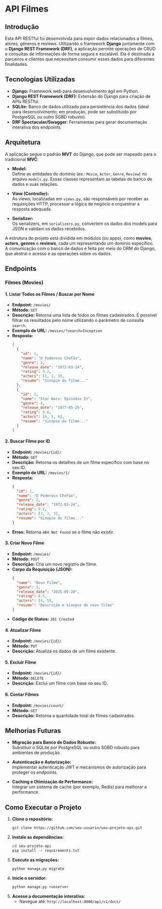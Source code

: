 # API Filmes

## Introdução

Esta API RESTful foi desenvolvida para expor dados relacionados a filmes, atores, gêneros e reviews. Utilizando o framework **Django** juntamente com o **Django REST Framework (DRF)**, a aplicação permite operações de CRUD e consultas de informações de forma segura e escalável. Ela é destinada a parceiros e clientes que necessitam consumir esses dados para diferentes finalidades.

## Tecnologias Utilizadas

- **Django:** Framework web para desenvolvimento ágil em Python.
- **Django REST Framework (DRF):** Extensão do Django para criação de APIs RESTful.
- **SQLite:** Banco de dados utilizado para persistência dos dados (ideal para desenvolvimento; em produção, pode ser substituído por PostgreSQL ou outro SGBD robusto).
- **DRF Spectacular/Swagger:** Ferramentas para gerar documentação interativa dos endpoints.

## Arquitetura

A aplicação segue o padrão **MVT** do Django, que pode ser mapeado para o tradicional **MVC**:

- **Model:**  
  Define as entidades do domínio (ex.: `Movie`, `Actor`, `Genre`, `Review`) no arquivo `models.py`. Essas classes representam as tabelas do banco de dados e suas relações.

- **View (Controller):**  
  As views, localizadas em `views.py`, são responsáveis por receber as requisições HTTP, processar a lógica de negócio e orquestrar a resposta adequada.

- **Serializer:**  
  Os serializers, em `serializers.py`, convertem os dados dos models para JSON e validam os dados recebidos.

A estrutura do projeto está dividida em módulos (ou apps), como **movies**, **actors**, **genres** e **reviews**, cada um representando um domínio específico. A comunicação com o banco de dados é feita por meio do ORM do Django, que abstrai o acesso e as operações sobre os dados.

## Endpoints

### Filmes (Movies)

#### 1. Listar Todos os Filmes / Buscar por Nome
- **Endpoint:** `/movies/`
- **Método:** `GET`
- **Descrição:** Retorna uma lista de todos os filmes cadastrados. É possível filtrar os resultados pelo nome utilizando o parâmetro de consulta `search`.
- **Exemplo de URL:** `/movies/?search=Inception`
- **Resposta:**
  ```json
  [
    {
      "id": 1,
      "name": "O Poderoso Chefão",
      "genre": 2,
      "release_date": "1972-03-24",
      "rating": 9.2,
      "actors": [1, 2, 3],
      "resume": "Sinopse do filme..."
    },
    {
      "id": 2,
      "name": "Star Wars: Episódio IV",
      "genre": 4,
      "release_date": "1977-05-25",
      "rating": 8.6,
      "actors": [4, 5, 6],
      "resume": "Sinopse do filme..."
    }
  ]
  ```

#### 2. Buscar Filme por ID
- **Endpoint:** `/movies/{id}/`
- **Método:** `GET`
- **Descrição:** Retorna os detalhes de um filme específico com base no seu ID.
- **Exemplo de URL:** `/movies/1/`
- **Resposta:**
  ```json
  {
    "id": 1,
    "name": "O Poderoso Chefão",
    "genre": 2,
    "release_date": "1972-03-24",
    "rating": 9.2,
    "actors": [1, 2, 3],
    "resume": "Sinopse do filme..."
  }
  ```
- **Erros:** Retorna `404 Not Found` se o filme não existir.

#### 3. Criar Novo Filme
- **Endpoint:** `/movies/`
- **Método:** `POST`
- **Descrição:** Cria um novo registro de filme.
- **Corpo da Requisição (JSON):**
  ```json
  {
    "name": "Novo Filme",
    "genre": 3,
    "release_date": "2025-05-20",
    "rating": 8.5,
    "actors": [4, 5],
    "resume": "Descrição e sinopse do novo filme"
  }
  ```
- **Código de Status:** `201 Created`

#### 4. Atualizar Filme
- **Endpoint:** `/movies/{id}/`
- **Método:** `PUT`
- **Descrição:** Atualiza os dados de um filme existente.

#### 5. Excluir Filme
- **Endpoint:** `/movies/{id}/`
- **Método:** `DELETE`
- **Descrição:** Exclui um filme com base no seu ID.

#### 6. Contar Filmes
- **Endpoint:** `/movies/count/`
- **Método:** `GET`
- **Descrição:** Retorna a quantidade total de filmes cadastrados.

## Melhorias Futuras

- **Migração para Banco de Dados Robusto:**  
  Substituir o SQLite por PostgreSQL ou outro SGBD robusto para ambientes de produção.

- **Autenticação e Autorização:**  
  Implementar autenticação JWT e mecanismos de autorização para proteger os endpoints.

- **Caching e Otimização de Performance:**  
  Integrar um sistema de cache (por exemplo, Redis) para melhorar a performance.

## Como Executar o Projeto

1. **Clone o repositório:**
   ```bash
   git clone https://github.com/seu-usuario/seu-projeto-api.git
   ```
2. **Instale as dependências:**
   ```bash
   cd seu-projeto-api
   pip install -r requirements.txt
   ```
3. **Execute as migrações:**
   ```bash
   python manage.py migrate
   ```
4. **Inicie o servidor:**
   ```bash
   python manage.py runserver
   ```
5. **Acesse a documentação interativa:**
   - Navegue até: `http://localhost:8000/api/v1/docs/`
